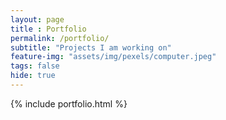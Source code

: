 ```yaml
--- 
layout: page
title : Portfolio 
permalink: /portfolio/
subtitle: "Projects I am working on" 
feature-img: "assets/img/pexels/computer.jpeg"
tags: false
hide: true
---
```


{% include portfolio.html %}
